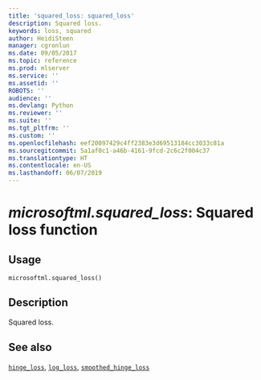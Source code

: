 ```yaml
---
title: 'squared_loss: squared_loss'
description: Squared loss.
keywords: loss, squared
author: HeidiSteen
manager: cgronlun
ms.date: 09/05/2017
ms.topic: reference
ms.prod: mlserver
ms.service: ''
ms.assetid: ''
ROBOTS: ''
audience: ''
ms.devlang: Python
ms.reviewer: ''
ms.suite: ''
ms.tgt_pltfrm: ''
ms.custom: ''
ms.openlocfilehash: eef20097429c4ff2383e3d69513184cc3033c81a
ms.sourcegitcommit: 5a1af0c1-a46b-4161-9fcd-2c6c2f004c37
ms.translationtype: HT
ms.contentlocale: en-US
ms.lasthandoff: 06/07/2019
---
```

# <a name="microsoftmlsquaredloss-squared-loss-function"></a>*microsoftml.squared_loss*: Squared loss function





## <a name="usage"></a>Usage



```
microsoftml.squared_loss()
```





## <a name="description"></a>Description

Squared loss.


## <a name="see-also"></a>See also

[`hinge_loss`](hinge-loss.md), [`log_loss`](log-loss.md), [`smoothed_hinge_loss`](smoothed-hinge-loss.md)
